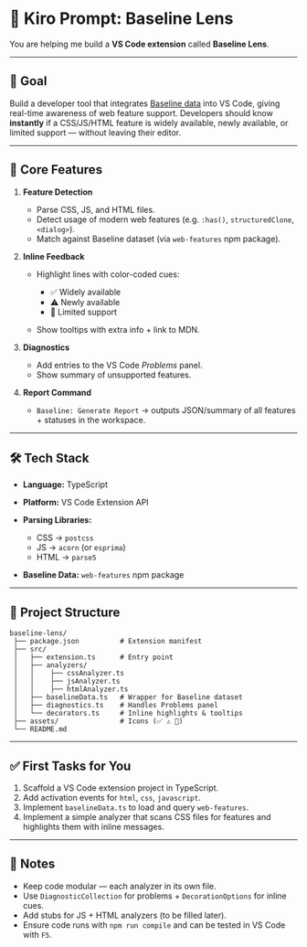 # 📝 Kiro Prompt: Baseline Lens

You are helping me build a **VS Code extension** called **Baseline Lens**.

---

## 🎯 Goal

Build a developer tool that integrates [Baseline data](https://web.dev/baseline/) into VS Code, giving real-time awareness of web feature support. Developers should know **instantly** if a CSS/JS/HTML feature is widely available, newly available, or limited support — without leaving their editor.

---

## 🔑 Core Features

1. **Feature Detection**

   * Parse CSS, JS, and HTML files.
   * Detect usage of modern web features (e.g. `:has()`, `structuredClone`, `<dialog>`).
   * Match against Baseline dataset (via `web-features` npm package).

2. **Inline Feedback**

   * Highlight lines with color-coded cues:

     * ✅ Widely available
     * ⚠ Newly available
     * 🚫 Limited support
   * Show tooltips with extra info + link to MDN.

3. **Diagnostics**

   * Add entries to the VS Code *Problems* panel.
   * Show summary of unsupported features.

4. **Report Command**

   * `Baseline: Generate Report` → outputs JSON/summary of all features + statuses in the workspace.

---

## 🛠 Tech Stack

* **Language:** TypeScript
* **Platform:** VS Code Extension API
* **Parsing Libraries:**

  * CSS → `postcss`
  * JS → `acorn` (or `esprima`)
  * HTML → `parse5`
* **Baseline Data:** `web-features` npm package

---

## 📂 Project Structure

```
baseline-lens/
 ├── package.json          # Extension manifest
 ├── src/
 │   ├── extension.ts      # Entry point
 │   ├── analyzers/
 │   │    ├── cssAnalyzer.ts
 │   │    ├── jsAnalyzer.ts
 │   │    ├── htmlAnalyzer.ts
 │   ├── baselineData.ts   # Wrapper for Baseline dataset
 │   ├── diagnostics.ts    # Handles Problems panel
 │   └── decorators.ts     # Inline highlights & tooltips
 ├── assets/               # Icons (✅ ⚠ 🚫)
 └── README.md
```

---

## ✅ First Tasks for You

1. Scaffold a VS Code extension project in TypeScript.
2. Add activation events for `html`, `css`, `javascript`.
3. Implement `baselineData.ts` to load and query `web-features`.
4. Implement a simple analyzer that scans CSS files for features and highlights them with inline messages.

---

## 📌 Notes

* Keep code modular — each analyzer in its own file.
* Use `DiagnosticCollection` for problems + `DecorationOptions` for inline cues.
* Add stubs for JS + HTML analyzers (to be filled later).
* Ensure code runs with `npm run compile` and can be tested in VS Code with `F5`.